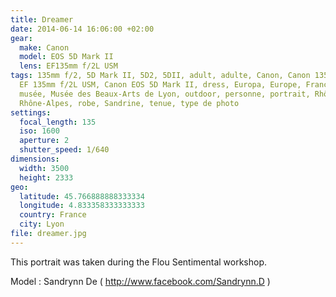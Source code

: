 ```yaml
---
title: Dreamer
date: 2014-06-14 16:06:00 +02:00
gear:
  make: Canon
  model: EOS 5D Mark II
  lens: EF135mm f/2L USM
tags: 135mm f/2, 5D Mark II, 5D2, 5DII, adult, adulte, Canon, Canon 135mm, Canon
  EF 135mm f/2L USM, Canon EOS 5D Mark II, dress, Europa, Europe, France, Lyon,
  musée, Musée des Beaux-Arts de Lyon, outdoor, personne, portrait, Rhône,
  Rhône-Alpes, robe, Sandrine, tenue, type de photo
settings:
  focal_length: 135
  iso: 1600
  aperture: 2
  shutter_speed: 1/640
dimensions:
  width: 3500
  height: 2333
geo:
  latitude: 45.766888888333334
  longitude: 4.833358333333333
  country: France
  city: Lyon
file: dreamer.jpg
---
```


This portrait was taken during the Flou Sentimental workshop.

Model : Sandrynn De ( http://www.facebook.com/Sandrynn.D )

